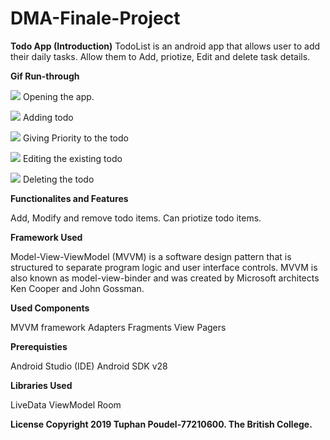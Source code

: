 # DMA-Finale-Project

**Todo App (Introduction)**
TodoList is an android app that allows user to add their daily tasks. Allow them to Add, priotize, Edit and delete task details.

**Gif Run-through**

![](todo-app.gif)
Opening the app.

![](Add.gif)
Adding todo

![](Priority.gif)
Giving Priority to the todo

![](Edit.gif)
Editing the existing todo

![](Delete.gif)
Deleting the todo

**Functionalites and Features**

Add, Modify and remove todo items.
Can priotize todo items.

**Framework Used**

Model-View-ViewModel (MVVM) is a software design pattern that is structured to separate program logic and user interface controls. MVVM is also known as model-view-binder and was created by Microsoft architects Ken Cooper and John Gossman.

**Used Components**

MVVM framework
Adapters
Fragments
View Pagers

**Prerequisties**

Android Studio (IDE)
Android SDK v28

**Libraries Used**

LiveData
ViewModel
Room

**License
Copyright 2019 Tuphan Poudel-77210600. The British College.**


